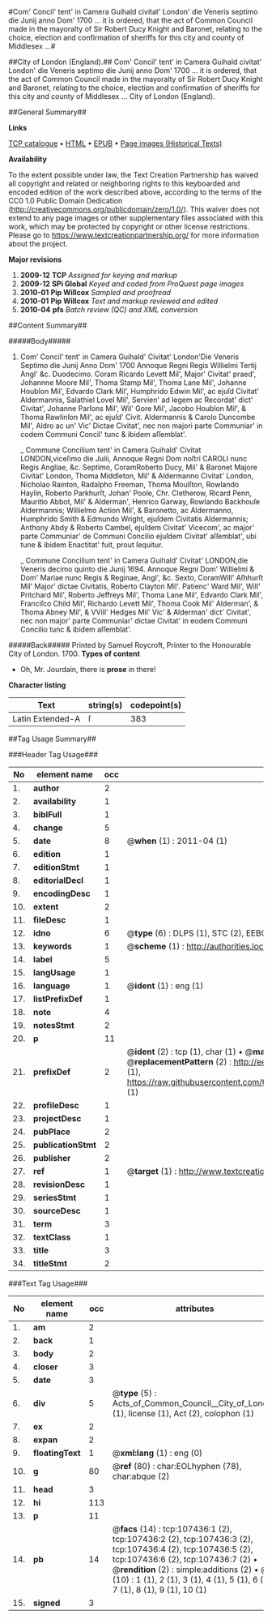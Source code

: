 #Com' Concil' tent' in Camera Guihald civitat' London' die Veneris septimo die Junij anno Dom' 1700 ... it is ordered, that the act of Common Council made in the mayoralty of Sir Robert Ducy Knight and Baronet, relating to the choice, election and confirmation of sheriffs for this city and county of Middlesex ...#

##City of London (England).##
Com' Concil' tent' in Camera Guihald civitat' London' die Veneris septimo die Junij anno Dom' 1700 ... it is ordered, that the act of Common Council made in the mayoralty of Sir Robert Ducy Knight and Baronet, relating to the choice, election and confirmation of sheriffs for this city and county of Middlesex ...
City of London (England).

##General Summary##

**Links**

[TCP catalogue](http://www.ota.ox.ac.uk/tcp/)  • 
[HTML](http://tei.it.ox.ac.uk/tcp/Texts-HTML/free/A49/A49020.html)  • 
[EPUB](http://tei.it.ox.ac.uk/tcp/Texts-EPUB/free/A49/A49020.epub) • 
[Page images (Historical Texts)](https://historicaltexts.jisc.ac.uk/eebo-18370502e)

**Availability**

To the extent possible under law, the Text Creation Partnership has waived all copyright and related or neighboring rights to this keyboarded and encoded edition of the work described above, according to the terms of the CC0 1.0 Public Domain Dedication (http://creativecommons.org/publicdomain/zero/1.0/). This waiver does not extend to any page images or other supplementary files associated with this work, which may be protected by copyright or other license restrictions. Please go to https://www.textcreationpartnership.org/ for more information about the project.

**Major revisions**

1. __2009-12__ __TCP__ *Assigned for keying and markup*
1. __2009-12__ __SPi Global__ *Keyed and coded from ProQuest page images*
1. __2010-01__ __Pip Willcox__ *Sampled and proofread*
1. __2010-01__ __Pip Willcox__ *Text and markup reviewed and edited*
1. __2010-04__ __pfs__ *Batch review (QC) and XML conversion*

##Content Summary##

#####Body#####

1. Com' Concil' tent' in Camera Guihald' Civitat' London'Die Veneris Septimo die Junij Anno Dom' 1700 Annoque Regni Regis Willielmi Tertij Angl' &c. Duodecimo. Coram Ricardo Levett Mil', Major' Civitat' praed', Johannne Moore Mil', Thoma Stamp Mil', Thoma Lane Mil', Johanne Houblon Mil', Edvardo Clark Mil', Humphrido Edwin Mil', ac ejuſd Civitat' Aldermannis, Salathiel Lovel Mil', Servien' ad legem ac Recordat' dict' Civitat', Johanne Parſons Mil', Wil' Gore Mil', Jacobo Houblon Mil', & Thoma Rawlinſon Mil', ac ejuſd' Civit. Aldermannis & Carolo Duncombe Mil', Aldro ac un' Vic' Dictae Civitat', nec non majori parte Communiar' in codem Communi Concil' tunc & ibidem aſſemblat'.

    _ Commune Concilium tent' in Camera Guihald' Civitat LONDON,viceſimo die Julii, Annoque Regni Dom noſtri CAROLI nunc Regis Angliae, &c. Septimo, CoramRoberto Ducy, Mil' & Baronet Majore Civitat' London, Thoma Middleton, Mil' & Aldermanno Civitat' London, Nicholao Rainton, Radalpho Freeman, Thoma Moulſton, Rowlando Haylin, Roberto Parkhurſt, Johan' Poole, Chr. Cletherow, Ricard Penn, Mauritio Abbot, Mil' & Alderman', Henrico Garway, Rowlando Backhouſe Aldermannis; Willielmo Action Mil', & Baronetto, ac Aldermanno, Humphrido Smith & Edmundo Wright, ejuſdem Civitatis Aldermannis; Anthony Abdy & Roberto Cambel, ejuſdem Civitat' Vicecom', ac major' parte Communiar' de Communi Concilio ejuſdem Civitat' aſſemblat', ubi tune & ibidem Enactitat' fuit, prout ſequitur.

    _ Commune Concilium tent' in Camera Guihald' Civitat' LONDON,die Veneris decimo quinto die Junij 1694. Annoque Regni Dom' Willielmi & Dom' Mariae nunc Regis & Reginae, Angl', &c. Sexto, CoramWill' Aſhhurſt Mil' Major' dictae Civitatis, Roberto Clayton Mil'. Patienc' Ward Mil', Will' Pritchard Mil', Roberto Jeffreys Mil', Thoma Lane Mil', Edvardo Clark Mil', Franciſco Child Mil', Richardo Levett Mil', Thoma Cook Mil' Alderman', & Thoma Abney Mil', & VVill' Hedges Mil' Vic' & Alderman' dict' Civitat', nec non major' parte Communiar' dictae Civitat' in eodem Communi Concilio tunc & ibidem aſſemblat'.

#####Back#####
Printed by Samuel Roycroft, Printer to the Honourable City of London. 1700.
**Types of content**

  * Oh, Mr. Jourdain, there is **prose** in there!

**Character listing**


|Text|string(s)|codepoint(s)|
|---|---|---|
|Latin Extended-A|ſ|383|

##Tag Usage Summary##

###Header Tag Usage###

|No|element name|occ|attributes|
|---|---|---|---|
|1.|__author__|2||
|2.|__availability__|1||
|3.|__biblFull__|1||
|4.|__change__|5||
|5.|__date__|8| @__when__ (1) : 2011-04 (1)|
|6.|__edition__|1||
|7.|__editionStmt__|1||
|8.|__editorialDecl__|1||
|9.|__encodingDesc__|1||
|10.|__extent__|2||
|11.|__fileDesc__|1||
|12.|__idno__|6| @__type__ (6) : DLPS (1), STC (2), EEBO-CITATION (1), OCLC (1), VID (1)|
|13.|__keywords__|1| @__scheme__ (1) : http://authorities.loc.gov/ (1)|
|14.|__label__|5||
|15.|__langUsage__|1||
|16.|__language__|1| @__ident__ (1) : eng (1)|
|17.|__listPrefixDef__|1||
|18.|__note__|4||
|19.|__notesStmt__|2||
|20.|__p__|11||
|21.|__prefixDef__|2| @__ident__ (2) : tcp (1), char (1)  •  @__matchPattern__ (2) : ([0-9\-]+):([0-9IVX]+) (1), (.+) (1)  •  @__replacementPattern__ (2) : http://eebo.chadwyck.com/downloadtiff?vid=$1&page=$2 (1), https://raw.githubusercontent.com/textcreationpartnership/Texts/master/tcpchars.xml#$1 (1)|
|22.|__profileDesc__|1||
|23.|__projectDesc__|1||
|24.|__pubPlace__|2||
|25.|__publicationStmt__|2||
|26.|__publisher__|2||
|27.|__ref__|1| @__target__ (1) : http://www.textcreationpartnership.org/docs/. (1)|
|28.|__revisionDesc__|1||
|29.|__seriesStmt__|1||
|30.|__sourceDesc__|1||
|31.|__term__|3||
|32.|__textClass__|1||
|33.|__title__|3||
|34.|__titleStmt__|2||


###Text Tag Usage###

|No|element name|occ|attributes|
|---|---|---|---|
|1.|__am__|2||
|2.|__back__|1||
|3.|__body__|2||
|4.|__closer__|3||
|5.|__date__|3||
|6.|__div__|5| @__type__ (5) : Acts_of_Common_Council__City_of_London (1), license (1), Act (2), colophon (1)|
|7.|__ex__|2||
|8.|__expan__|2||
|9.|__floatingText__|1| @__xml:lang__ (1) : eng (0)|
|10.|__g__|80| @__ref__ (80) : char:EOLhyphen (78), char:abque (2)|
|11.|__head__|3||
|12.|__hi__|113||
|13.|__p__|11||
|14.|__pb__|14| @__facs__ (14) : tcp:107436:1 (2), tcp:107436:2 (2), tcp:107436:3 (2), tcp:107436:4 (2), tcp:107436:5 (2), tcp:107436:6 (2), tcp:107436:7 (2)  •  @__rendition__ (2) : simple:additions (2)  •  @__n__ (10) : 1 (1), 2 (1), 3 (1), 4 (1), 5 (1), 6 (1), 7 (1), 8 (1), 9 (1), 10 (1)|
|15.|__signed__|3||
